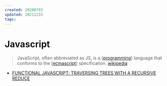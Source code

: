 ```yaml
---
created: 20200703
updated: 20211215
tags:
---
```


# Javascript

> JavaScript, often abbreviated as JS, is a [[programming]] language that conforms to the [[ecmascript]] specification. [wikipedia][1]

-   [FUNCTIONAL JAVASCRIPT: TRAVERSING TREES WITH A RECURSIVE REDUCE](https://jrsinclair.com/articles/2019/functional-js-traversing-trees-with-recursive-reduce/)

[1]: https://en.wikipedia.org/wiki/JavaScript
[//begin]: # "Autogenerated link references for markdown compatibility"
[programming]: programming "Programming"
[ecmascript]: ecmascript "ECMAScript"
[//end]: # "Autogenerated link references"
